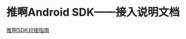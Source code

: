 # 推啊Android SDK——接入说明文档

  [推啊SDK对接指南](https://yun.duiba.com.cn/tuia/sdk/html/推啊广告基础SDK-Android-V1.1.4.0.html)
